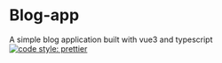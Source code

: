 # Blog-app
A simple blog application built with vue3 and typescript
[![code style: prettier](https://img.shields.io/badge/code_style-prettier-ff69b4.svg?style=flat-square)](https://github.com/prettier/prettier)
